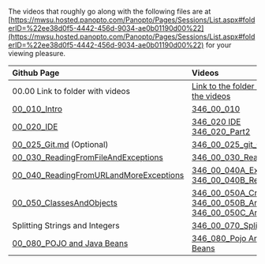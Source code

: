 The videos that roughly go along with the following files are at [https://mwsu.hosted.panopto.com/Panopto/Pages/Sessions/List.aspx#folderID=%22ee38d0f5-4442-456d-9034-ae0b01190d00%22](https://mwsu.hosted.panopto.com/Panopto/Pages/Sessions/List.aspx#folderID=%22ee38d0f5-4442-456d-9034-ae0b01190d00%22) for your viewing pleasure.

Github Page | Videos
:--- | :---
00.00 Link to folder with videos|[Link to the folder with all of the videos](https://mwsu.hosted.panopto.com/Panopto/Pages/Sessions/List.aspx#folderID=%22ee38d0f5-4442-456d-9034-ae0b01190d00%22)
[00_010_Intro](https://github.com/noynaert/csc346handouts/blob/main/00_Getting_Started/00_010_Intro.md) | [346_00_010](https://mwsu.hosted.panopto.com/Panopto/Pages/Viewer.aspx?id=34e793bc-2a46-4540-96be-ae0b01198c39)
[00_020_IDE](https://github.com/noynaert/csc346handouts/blob/main/00_Getting_Started/00_020_IDE.md) | [346_020 IDE](https://mwsu.hosted.panopto.com/Panopto/Pages/Viewer.aspx?id=50539320-1860-4288-baf6-ae0b01198c04)<br>[346_020_Part2](https://mwsu.hosted.panopto.com/Panopto/Pages/Viewer.aspx?id=2cb22f25-cbb3-4bda-861c-ae0b01198bc9)
[00_025_Git.md](https://github.com/noynaert/csc346handouts/blob/main/00_Getting_Started/00_025_Git.md) (Optional) | [346_00_025_git_OPTIONAL](https://mwsu.hosted.panopto.com/Panopto/Pages/Viewer.aspx?id=77c54859-7b4b-4272-a56c-ae0b01198c6e)
[00_030_ReadingFromFileAndExceptions](https://github.com/noynaert/csc346handouts/blob/main/00_Getting_Started/00_030_ReadingFromFileAndExceptions.md) | [346_00_030_ReadFromFile](https://mwsu.hosted.panopto.com/Panopto/Pages/Viewer.aspx?id=dff12ae3-90dd-4101-80db-ae0b0119975a)
[00_040_ReadingFromURLandMoreExceptions](https://github.com/noynaert/csc346handouts/blob/main/00_Getting_Started/00_040_ReadingFromURLandMoreExceptions.md) | [346_00_040A_Exceptions](https://mwsu.hosted.panopto.com/Panopto/Pages/Viewer.aspx?id=04f3e5aa-ad8a-4fc4-9f3a-ae0b0119a873)<br>[346_00_040B_ReadFromURL](https://mwsu.hosted.panopto.com/Panopto/Pages/Viewer.aspx?id=53896fc2-54a1-437e-b1ac-ae0b0119b26d)
[00_050_ClassesAndObjects](https://github.com/noynaert/csc346handouts/blob/main/00_Getting_Started/00_050_ClassesAndObjects.md) | [346_00_050A_CreatingObject](https://mwsu.hosted.panopto.com/Panopto/Pages/Viewer.aspx?id=e28b10bc-72a9-485c-a6be-ae0b0119b916)<br>[346_00_050B_Arrays](https://mwsu.hosted.panopto.com/Panopto/Pages/Viewer.aspx?id=e112dd37-24a8-43d3-9504-ae0b0119cc1a)<br>[346_00_050C_ArrayList](https://mwsu.hosted.panopto.com/Panopto/Pages/Viewer.aspx?id=e54ee73a-6111-4610-b446-ae0b0119d1fb)
Splitting Strings and Integers | [346_00_070_SplitAndIntegers](https://mwsu.hosted.panopto.com/Panopto/Pages/Viewer.aspx?id=3527ec03-8479-4898-8fb3-ae0b0119f7cb)
[00_080_POJO and Java Beans](https://github.com/noynaert/csc346handouts/blob/main/00_Getting_Started/00_080_Pojo_and_Java_Beans.md)|[346_080_Pojo And Java Beans](https://mwsu.hosted.panopto.com/Panopto/Pages/Viewer.aspx?id=fb27f126-8dc0-4a65-8f96-aef70185e304)
